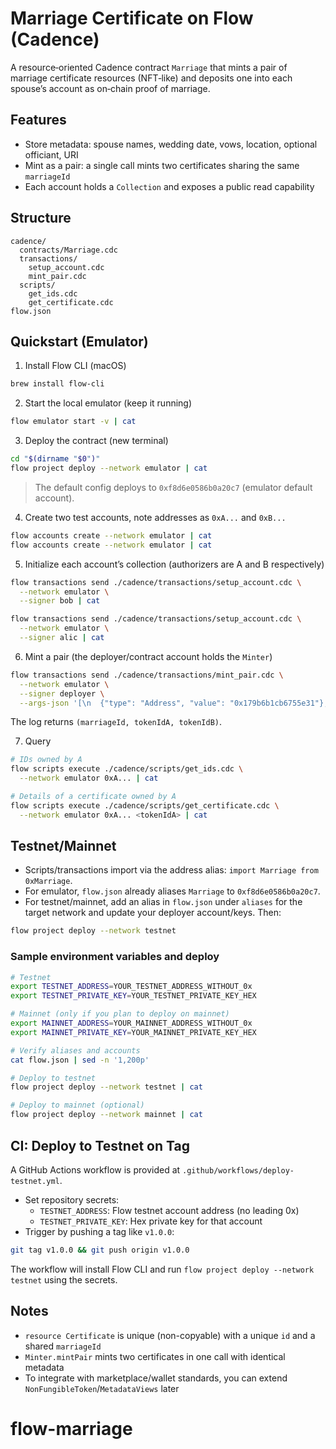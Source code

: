 # Marriage Certificate on Flow (Cadence)

A resource‑oriented Cadence contract `Marriage` that mints a pair of marriage certificate resources (NFT‑like) and deposits one into each spouse’s account as on‑chain proof of marriage.

## Features

- Store metadata: spouse names, wedding date, vows, location, optional officiant, URI
- Mint as a pair: a single call mints two certificates sharing the same `marriageId`
- Each account holds a `Collection` and exposes a public read capability

## Structure

```
cadence/
  contracts/Marriage.cdc
  transactions/
    setup_account.cdc
    mint_pair.cdc
  scripts/
    get_ids.cdc
    get_certificate.cdc
flow.json
```

## Quickstart (Emulator)

1. Install Flow CLI (macOS)

```bash
brew install flow-cli
```

2. Start the local emulator (keep it running)

```bash
flow emulator start -v | cat
```

3. Deploy the contract (new terminal)

```bash
cd "$(dirname "$0")"
flow project deploy --network emulator | cat
```

> The default config deploys to `0xf8d6e0586b0a20c7` (emulator default account).

4. Create two test accounts, note addresses as `0xA...` and `0xB...`

```bash
flow accounts create --network emulator | cat
flow accounts create --network emulator | cat
```

5. Initialize each account’s collection (authorizers are A and B respectively)

```bash
flow transactions send ./cadence/transactions/setup_account.cdc \
  --network emulator \
  --signer bob | cat

flow transactions send ./cadence/transactions/setup_account.cdc \
  --network emulator \
  --signer alic | cat
```

6. Mint a pair (the deployer/contract account holds the `Minter`)

```bash
flow transactions send ./cadence/transactions/mint_pair.cdc \
  --network emulator \
  --signer deployer \
  --args-json '[\n  {"type": "Address", "value": "0x179b6b1cb6755e31"},\n  {"type": "Address", "value": "0xf3fcd2c1a78f5eee"},\n  {"type": "String", "value": "bob"},\n  {"type": "String", "value": "alic"},\n  {"type": "String", "value": "2025-08-23"},\n  {"type": "String", "value": "Till death do us part"},\n  {"type": "String", "value": "Brooklyn"},\n  {"type": "String", "value": "ipfs://Qm..."},\n  {"type": "Optional", "value": null}\n]' | cat
```

The log returns `(marriageId, tokenIdA, tokenIdB)`.

7. Query

```bash
# IDs owned by A
flow scripts execute ./cadence/scripts/get_ids.cdc \
  --network emulator 0xA... | cat

# Details of a certificate owned by A
flow scripts execute ./cadence/scripts/get_certificate.cdc \
  --network emulator 0xA... <tokenIdA> | cat
```

## Testnet/Mainnet

- Scripts/transactions import via the address alias: `import Marriage from 0xMarriage`.
- For emulator, `flow.json` already aliases `Marriage` to `0xf8d6e0586b0a20c7`.
- For testnet/mainnet, add an alias in `flow.json` under `aliases` for the target network and update your deployer account/keys. Then:

```bash
flow project deploy --network testnet
```

### Sample environment variables and deploy

```bash
# Testnet
export TESTNET_ADDRESS=YOUR_TESTNET_ADDRESS_WITHOUT_0x
export TESTNET_PRIVATE_KEY=YOUR_TESTNET_PRIVATE_KEY_HEX

# Mainnet (only if you plan to deploy on mainnet)
export MAINNET_ADDRESS=YOUR_MAINNET_ADDRESS_WITHOUT_0x
export MAINNET_PRIVATE_KEY=YOUR_MAINNET_PRIVATE_KEY_HEX

# Verify aliases and accounts
cat flow.json | sed -n '1,200p'

# Deploy to testnet
flow project deploy --network testnet | cat

# Deploy to mainnet (optional)
flow project deploy --network mainnet | cat
```

## CI: Deploy to Testnet on Tag

A GitHub Actions workflow is provided at `.github/workflows/deploy-testnet.yml`.

- Set repository secrets:
  - `TESTNET_ADDRESS`: Flow testnet account address (no leading 0x)
  - `TESTNET_PRIVATE_KEY`: Hex private key for that account
- Trigger by pushing a tag like `v1.0.0`:

```bash
git tag v1.0.0 && git push origin v1.0.0
```

The workflow will install Flow CLI and run `flow project deploy --network testnet` using the secrets.

## Notes

- `resource Certificate` is unique (non-copyable) with a unique `id` and a shared `marriageId`
- `Minter.mintPair` mints two certificates in one call with identical metadata
- To integrate with marketplace/wallet standards, you can extend `NonFungibleToken`/`MetadataViews` later
# flow-marriage
